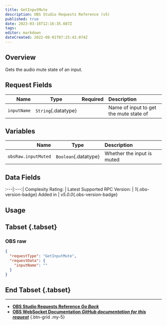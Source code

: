 ```yaml
---
title: GetInputMute
description: OBS Studio Requests Reference (v5)
published: true
date: 2023-03-16T12:16:35.687Z
tags: 
editor: markdown
dateCreated: 2022-08-01T07:25:43.074Z
---
```


## Overview
Gets the audio mute state of an input.

## Request Fields
Name | Type | Required| Description |
----:|:----:|:-------:|:------------|
`inputName` | `String`{.datatype} | <i class="mdi mdi-check-bold"></i> | Name of input to get the mute state of

## Variables
Name | Type | Description | 
----:|:---------:|:------------|
`obsRaw.inputMuted` | `Boolean`{.datatype} | Whether the input is muted

## Data Fields
:---|:---:|
Complexity Rating: | <span class="stars stars--2"></span>
Latest Supported RPC Version: | *1*{.obs-version-badge}
Added in | *v5.0.0*{.obs-version-badge}

## Usage
## Tabset {.tabset}
### OBS raw
```json
{
  "requestType": "GetInputMute",
  "requestData": {
    "inputName": ""
  }
}
```
## End Tabset {.tabset}

---

- [<i class="mdi mdi-chevron-left"></i>**OBS Studio Requests Reference *Go Back***](/Broadcasters/OBS/Requests)
- [<i class="mdi mdi-github"></i> **OBS WebSocket Documentation *GitHub documentation for this request***](https://github.com/obsproject/obs-websocket/blob/master/docs/generated/protocol.md#getinputmute)
{.btn-grid .my-5}